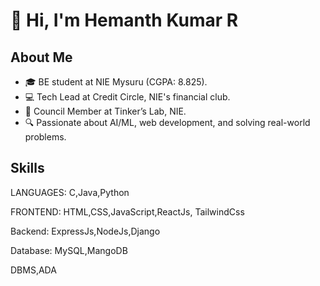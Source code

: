 # 👋 Hi, I'm Hemanth Kumar R  

## About Me  
- 🎓 BE student at NIE Mysuru (CGPA: 8.825).  
- 💻 Tech Lead at Credit Circle, NIE's financial club.  
- 🌟 Council Member at Tinker’s Lab, NIE.  
- 🔍 Passionate about AI/ML, web development, and solving real-world problems.

## Skills  
LANGUAGES: C,Java,Python

FRONTEND: HTML,CSS,JavaScript,ReactJs,
TailwindCss

Backend: ExpressJs,NodeJs,Django

Database: MySQL,MangoDB

DBMS,ADA
